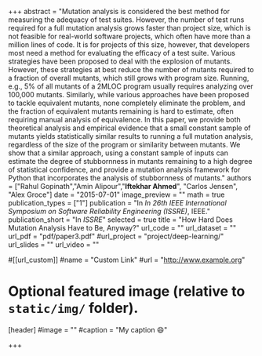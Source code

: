 +++
abstract = "Mutation analysis is considered the best method for measuring the adequacy of test suites. However, the number of test runs required for a full mutation analysis grows faster than project size, which is not feasible for real-world software projects, which often have more than a million lines of code. It is for projects of this size, however, that developers most need a method for evaluating the efficacy of a test suite. Various strategies have been proposed to deal with the explosion of mutants. However, these strategies at best reduce the number of mutants required to a fraction of overall mutants, which still grows with program size. Running, e.g., 5% of all mutants of a 2MLOC program usually requires analyzing over 100,000 mutants. Similarly, while various approaches have been proposed to tackle equivalent mutants, none completely eliminate the problem, and the fraction of equivalent mutants remaining is hard to estimate, often requiring manual analysis of equivalence. In this paper, we provide both theoretical analysis and empirical evidence that a small constant sample of mutants yields statistically similar results to running a full mutation analysis, regardless of the size of the program or similarity between mutants. We show that a similar approach, using a constant sample of inputs can estimate the degree of stubbornness in mutants remaining to a high degree of statistical confidence, and provide a mutation analysis framework for Python that incorporates the analysis of stubbornness of mutants."
authors = ["Rahul Gopinath","Amin Alipour","<b>Iftekhar Ahmed</b>", "Carlos Jensen", "Alex Groce"]
date = "2015-07-01"
image_preview = ""
math = true
publication_types = ["1"]
publication = "In *In 26th IEEE International Symposium on Software Reliability Engineering (ISSRE)*, IEEE."
publication_short = "In *ISSRE*"
selected = true
title = "How Hard Does Mutation Analysis Have to Be, Anyway?"
url_code = ""
url_dataset = ""
url_pdf = "pdf/paper3.pdf"
#url_project = "project/deep-learning/"
url_slides = ""
url_video = ""

#[[url_custom]]
#name = "Custom Link"
#url = "http://www.example.org"

# Optional featured image (relative to `static/img/` folder).
[header]
#image = ""
#caption = "My caption :smile:"

+++

